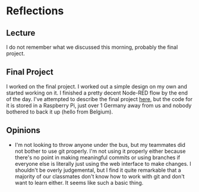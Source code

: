 # Reflections

## Lecture
I do not remember what we discussed this morning, probably the final project.

## Final Project
I worked on the final project. I worked out a simple design on my own and started working on it. I finished a pretty decent Node-RED flow by the end of the day. I've attempted to describe the final project [here](/TeamThree/Ulrichs%20Lab%20Tasks.md), but the code for it is stored in a Raspberry Pi, just over 1 Germany away from us and nobody bothered to back it up (hello from Belgium).

## Opinions
- I'm not looking to throw anyone under the bus, but my teammates did not bother to use git properly. I'm not using it properly either because there's no point in making meaningful commits or using branches if everyone else is literally just using the web interface to make changes. I shouldn't be overly judgemental, but I find it quite remarkable that a majority of our classmates don't know how to work with git and don't want to learn either. It seems like such a basic thing.
